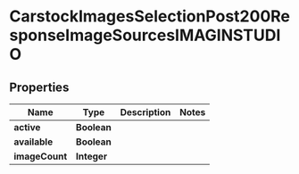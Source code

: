 

# CarstockImagesSelectionPost200ResponseImageSourcesIMAGINSTUDIO


## Properties

| Name | Type | Description | Notes |
|------------ | ------------- | ------------- | -------------|
|**active** | **Boolean** |  |  |
|**available** | **Boolean** |  |  |
|**imageCount** | **Integer** |  |  |



